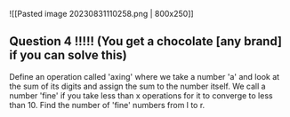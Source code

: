 ![[Pasted image 20230831110258.png | 800x250]]



## Question 4 !!!!! (You get a chocolate \[any brand\] if you can solve this)

Define an operation called 'axing' where we take a number 'a' and look at the sum of its digits and assign the sum to the number itself. 
We call a number 'fine' if you take less than x operations for it to converge to less than 10.
Find the number of 'fine' numbers from l to r.